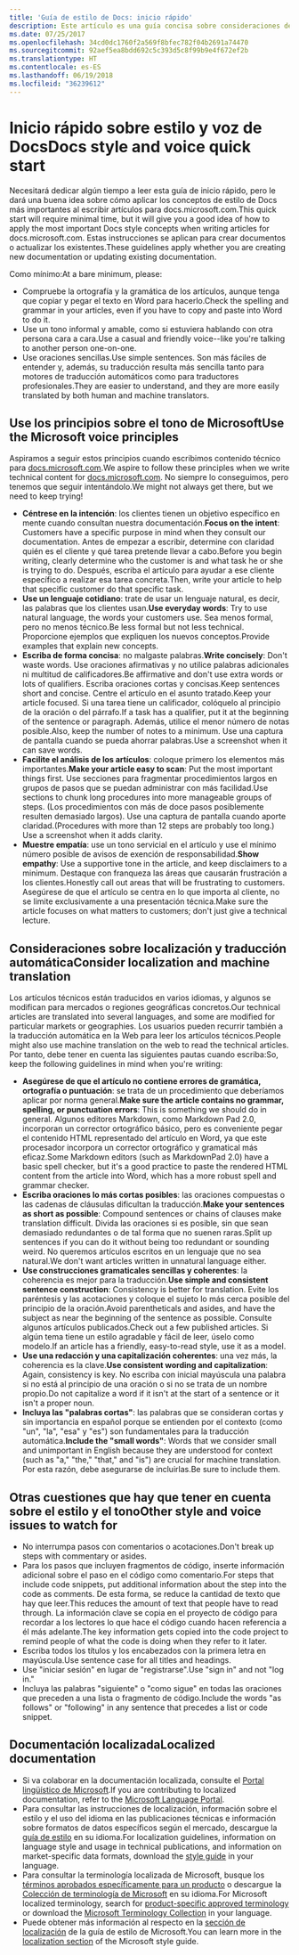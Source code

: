 ```yaml
---
title: 'Guía de estilo de Docs: inicio rápido'
description: Este artículo es una guía concisa sobre consideraciones de estilo, que solo contiene los temas básicos de introducción a docs.microsoft.com.
ms.date: 07/25/2017
ms.openlocfilehash: 34cd0dc1760f2a569f8bfec782f04b2691a74470
ms.sourcegitcommit: 92aef5ea8bdd692c5c393d5c8f99b9e4f672ef2b
ms.translationtype: HT
ms.contentlocale: es-ES
ms.lasthandoff: 06/19/2018
ms.locfileid: "36239612"
---
```

# <a name="docs-style-and-voice-quick-start"></a><span data-ttu-id="96874-103">Inicio rápido sobre estilo y voz de Docs</span><span class="sxs-lookup"><span data-stu-id="96874-103">Docs style and voice quick start</span></span>

<span data-ttu-id="96874-104">Necesitará dedicar algún tiempo a leer esta guía de inicio rápido, pero le dará una buena idea sobre cómo aplicar los conceptos de estilo de Docs más importantes al escribir artículos para docs.microsoft.com.</span><span class="sxs-lookup"><span data-stu-id="96874-104">This quick start will require minimal time, but it will give you a good idea of how to apply the most important Docs style concepts when writing articles for docs.microsoft.com.</span></span> <span data-ttu-id="96874-105">Estas instrucciones se aplican para crear documentos o actualizar los existentes.</span><span class="sxs-lookup"><span data-stu-id="96874-105">These guidelines apply whether you are creating new documentation or updating existing documentation.</span></span>

<span data-ttu-id="96874-106">Como mínimo:</span><span class="sxs-lookup"><span data-stu-id="96874-106">At a bare minimum, please:</span></span>

- <span data-ttu-id="96874-107">Compruebe la ortografía y la gramática de los artículos, aunque tenga que copiar y pegar el texto en Word para hacerlo.</span><span class="sxs-lookup"><span data-stu-id="96874-107">Check the spelling and grammar in your articles, even if you have to copy and paste into Word to do it.</span></span>
- <span data-ttu-id="96874-108">Use un tono informal y amable, como si estuviera hablando con otra persona cara a cara.</span><span class="sxs-lookup"><span data-stu-id="96874-108">Use a casual and friendly voice--like you're talking to another person one-on-one.</span></span>
- <span data-ttu-id="96874-109">Use oraciones sencillas.</span><span class="sxs-lookup"><span data-stu-id="96874-109">Use simple sentences.</span></span> <span data-ttu-id="96874-110">Son más fáciles de entender y, además, su traducción resulta más sencilla tanto para motores de traducción automáticos como para traductores profesionales.</span><span class="sxs-lookup"><span data-stu-id="96874-110">They are easier to understand, and they are more easily translated by both human and machine translators.</span></span>

## <a name="use-the-microsoft-voice-principles"></a><span data-ttu-id="96874-111">Use los principios sobre el tono de Microsoft</span><span class="sxs-lookup"><span data-stu-id="96874-111">Use the Microsoft voice principles</span></span>

<span data-ttu-id="96874-112">Aspiramos a seguir estos principios cuando escribimos contenido técnico para [docs.microsoft.com](https://docs.microsoft.com).</span><span class="sxs-lookup"><span data-stu-id="96874-112">We aspire to follow these principles when we write technical content for [docs.microsoft.com](https://docs.microsoft.com).</span></span> <span data-ttu-id="96874-113">No siempre lo conseguimos, pero tenemos que seguir intentándolo.</span><span class="sxs-lookup"><span data-stu-id="96874-113">We might not always get there, but we need to keep trying!</span></span>

- <span data-ttu-id="96874-114">**Céntrese en la intención**: los clientes tienen un objetivo específico en mente cuando consultan nuestra documentación.</span><span class="sxs-lookup"><span data-stu-id="96874-114">**Focus on the intent**: Customers have a specific purpose in mind when they consult our documentation.</span></span> <span data-ttu-id="96874-115">Antes de empezar a escribir, determine con claridad quién es el cliente y qué tarea pretende llevar a cabo.</span><span class="sxs-lookup"><span data-stu-id="96874-115">Before you begin writing, clearly determine who the customer is and what task he or she is trying to do.</span></span> <span data-ttu-id="96874-116">Después, escriba el artículo para ayudar a ese cliente específico a realizar esa tarea concreta.</span><span class="sxs-lookup"><span data-stu-id="96874-116">Then, write your article to help that specific customer do that specific task.</span></span>
- <span data-ttu-id="96874-117">**Use un lenguaje cotidiano**: trate de usar un lenguaje natural, es decir, las palabras que los clientes usan.</span><span class="sxs-lookup"><span data-stu-id="96874-117">**Use everyday words**: Try to use natural language, the words your customers use.</span></span> <span data-ttu-id="96874-118">Sea menos formal, pero no menos técnico.</span><span class="sxs-lookup"><span data-stu-id="96874-118">Be less formal but not less technical.</span></span> <span data-ttu-id="96874-119">Proporcione ejemplos que expliquen los nuevos conceptos.</span><span class="sxs-lookup"><span data-stu-id="96874-119">Provide examples that explain new concepts.</span></span>
- <span data-ttu-id="96874-120">**Escriba de forma concisa**: no malgaste palabras.</span><span class="sxs-lookup"><span data-stu-id="96874-120">**Write concisely**: Don't waste words.</span></span> <span data-ttu-id="96874-121">Use oraciones afirmativas y no utilice palabras adicionales ni multitud de calificadores.</span><span class="sxs-lookup"><span data-stu-id="96874-121">Be affirmative and don't use extra words or lots of qualifiers.</span></span> <span data-ttu-id="96874-122">Escriba oraciones cortas y concisas.</span><span class="sxs-lookup"><span data-stu-id="96874-122">Keep sentences short and concise.</span></span> <span data-ttu-id="96874-123">Centre el artículo en el asunto tratado.</span><span class="sxs-lookup"><span data-stu-id="96874-123">Keep your article focused.</span></span> <span data-ttu-id="96874-124">Si una tarea tiene un calificador, colóquelo al principio de la oración o del párrafo.</span><span class="sxs-lookup"><span data-stu-id="96874-124">If a task has a qualifier, put it at the beginning of the sentence or paragraph.</span></span> <span data-ttu-id="96874-125">Además, utilice el menor número de notas posible.</span><span class="sxs-lookup"><span data-stu-id="96874-125">Also, keep the number of notes to a minimum.</span></span> <span data-ttu-id="96874-126">Use una captura de pantalla cuando se pueda ahorrar palabras.</span><span class="sxs-lookup"><span data-stu-id="96874-126">Use a screenshot when it can save words.</span></span>
- <span data-ttu-id="96874-127">**Facilite el análisis de los artículos**: coloque primero los elementos más importantes.</span><span class="sxs-lookup"><span data-stu-id="96874-127">**Make your article easy to scan**: Put the most important things first.</span></span> <span data-ttu-id="96874-128">Use secciones para fragmentar procedimientos largos en grupos de pasos que se puedan administrar con más facilidad.</span><span class="sxs-lookup"><span data-stu-id="96874-128">Use sections to chunk long procedures into more manageable groups of steps.</span></span> <span data-ttu-id="96874-129">(Los procedimientos con más de doce pasos posiblemente resulten demasiado largos). Use una captura de pantalla cuando aporte claridad.</span><span class="sxs-lookup"><span data-stu-id="96874-129">(Procedures with more than 12 steps are probably too long.) Use a screenshot when it adds clarity.</span></span>
- <span data-ttu-id="96874-130">**Muestre empatía**: use un tono servicial en el artículo y use el mínimo número posible de avisos de exención de responsabilidad.</span><span class="sxs-lookup"><span data-stu-id="96874-130">**Show empathy**: Use a supportive tone in the article, and keep disclaimers to a minimum.</span></span> <span data-ttu-id="96874-131">Destaque con franqueza las áreas que causarán frustración a los clientes.</span><span class="sxs-lookup"><span data-stu-id="96874-131">Honestly call out areas that will be frustrating to customers.</span></span> <span data-ttu-id="96874-132">Asegúrese de que el artículo se centra en lo que importa al cliente, no se limite exclusivamente a una presentación técnica.</span><span class="sxs-lookup"><span data-stu-id="96874-132">Make sure the article focuses on what matters to customers; don't just give a technical lecture.</span></span>

## <a name="consider-localization-and-machine-translation"></a><span data-ttu-id="96874-133">Consideraciones sobre localización y traducción automática</span><span class="sxs-lookup"><span data-stu-id="96874-133">Consider localization and machine translation</span></span>

<span data-ttu-id="96874-134">Los artículos técnicos están traducidos en varios idiomas, y algunos se modifican para mercados o regiones geográficas concretos.</span><span class="sxs-lookup"><span data-stu-id="96874-134">Our technical articles are translated into several languages, and some are modified for particular markets or geographies.</span></span> <span data-ttu-id="96874-135">Los usuarios pueden recurrir también a la traducción automática en la Web para leer los artículos técnicos.</span><span class="sxs-lookup"><span data-stu-id="96874-135">People might also use machine translation on the web to read the technical articles.</span></span> <span data-ttu-id="96874-136">Por tanto, debe tener en cuenta las siguientes pautas cuando escriba:</span><span class="sxs-lookup"><span data-stu-id="96874-136">So, keep the following guidelines in mind when you're writing:</span></span>

- <span data-ttu-id="96874-137">**Asegúrese de que el artículo no contiene errores de gramática, ortografía o puntuación**: se trata de un procedimiento que deberíamos aplicar por norma general.</span><span class="sxs-lookup"><span data-stu-id="96874-137">**Make sure the article contains no grammar, spelling, or punctuation errors**: This is something we should do in general.</span></span> <span data-ttu-id="96874-138">Algunos editores Markdown, como Markdown Pad 2.0, incorporan un corrector ortográfico básico, pero es conveniente pegar el contenido HTML representado del artículo en Word, ya que este procesador incorpora un corrector ortográfico y gramatical más eficaz.</span><span class="sxs-lookup"><span data-stu-id="96874-138">Some Markdown editors (such as MarkdownPad 2.0) have a basic spell checker, but it's a good practice to paste the rendered HTML content from the article into Word, which has a more robust spell and grammar checker.</span></span>
- <span data-ttu-id="96874-139">**Escriba oraciones lo más cortas posibles**: las oraciones compuestas o las cadenas de cláusulas dificultan la traducción.</span><span class="sxs-lookup"><span data-stu-id="96874-139">**Make your sentences as short as possible**: Compound sentences or chains of clauses make translation difficult.</span></span> <span data-ttu-id="96874-140">Divida las oraciones si es posible, sin que sean demasiado redundantes o de tal forma que no suenen raras.</span><span class="sxs-lookup"><span data-stu-id="96874-140">Split up sentences if you can do it without being too redundant or sounding weird.</span></span> <span data-ttu-id="96874-141">No queremos artículos escritos en un lenguaje que no sea natural.</span><span class="sxs-lookup"><span data-stu-id="96874-141">We don't want articles written in unnatural language either.</span></span>
- <span data-ttu-id="96874-142">**Use construcciones gramaticales sencillas y coherentes**: la coherencia es mejor para la traducción.</span><span class="sxs-lookup"><span data-stu-id="96874-142">**Use simple and consistent sentence construction**: Consistency is better for translation.</span></span> <span data-ttu-id="96874-143">Evite los paréntesis y las acotaciones y coloque el sujeto lo más cerca posible del principio de la oración.</span><span class="sxs-lookup"><span data-stu-id="96874-143">Avoid parentheticals and asides, and have the subject as near the beginning of the sentence as possible.</span></span> <span data-ttu-id="96874-144">Consulte algunos artículos publicados.</span><span class="sxs-lookup"><span data-stu-id="96874-144">Check out a few published articles.</span></span> <span data-ttu-id="96874-145">Si algún tema tiene un estilo agradable y fácil de leer, úselo como modelo.</span><span class="sxs-lookup"><span data-stu-id="96874-145">If an article has a friendly, easy-to-read style, use it as a model.</span></span>
- <span data-ttu-id="96874-146">**Use una redacción y una capitalización coherentes**: una vez más, la coherencia es la clave.</span><span class="sxs-lookup"><span data-stu-id="96874-146">**Use consistent wording and capitalization**: Again, consistency is key.</span></span> <span data-ttu-id="96874-147">No escriba con inicial mayúscula una palabra si no está al principio de una oración o si no se trata de un nombre propio.</span><span class="sxs-lookup"><span data-stu-id="96874-147">Do not capitalize a word if it isn't at the start of a sentence or it isn't a proper noun.</span></span>
- <span data-ttu-id="96874-148">**Incluya las "palabras cortas"**: las palabras que se consideran cortas y sin importancia en español porque se entienden por el contexto (como "un", "la", "esa" y "es") son fundamentales para la traducción automática.</span><span class="sxs-lookup"><span data-stu-id="96874-148">**Include the "small words"**: Words that we consider small and unimportant in English because they are understood for context (such as "a," "the," "that," and "is") are crucial for machine translation.</span></span> <span data-ttu-id="96874-149">Por esta razón, debe asegurarse de incluirlas.</span><span class="sxs-lookup"><span data-stu-id="96874-149">Be sure to include them.</span></span>

## <a name="other-style-and-voice-issues-to-watch-for"></a><span data-ttu-id="96874-150">Otras cuestiones que hay que tener en cuenta sobre el estilo y el tono</span><span class="sxs-lookup"><span data-stu-id="96874-150">Other style and voice issues to watch for</span></span>

- <span data-ttu-id="96874-151">No interrumpa pasos con comentarios o acotaciones.</span><span class="sxs-lookup"><span data-stu-id="96874-151">Don't break up steps with commentary or asides.</span></span>
- <span data-ttu-id="96874-152">Para los pasos que incluyen fragmentos de código, inserte información adicional sobre el paso en el código como comentario.</span><span class="sxs-lookup"><span data-stu-id="96874-152">For steps that include code snippets, put additional information about the step into the code as comments.</span></span> <span data-ttu-id="96874-153">De esta forma, se reduce la cantidad de texto que hay que leer.</span><span class="sxs-lookup"><span data-stu-id="96874-153">This reduces the amount of text that people have to read through.</span></span> <span data-ttu-id="96874-154">La información clave se copia en el proyecto de código para recordar a los lectores lo que hace el código cuando hacen referencia a él más adelante.</span><span class="sxs-lookup"><span data-stu-id="96874-154">The key information gets copied into the code project to remind people of what the code is doing when they refer to it later.</span></span>
- <span data-ttu-id="96874-155">Escriba todos los títulos y los encabezados con la primera letra en mayúscula.</span><span class="sxs-lookup"><span data-stu-id="96874-155">Use sentence case for all titles and headings.</span></span>
- <span data-ttu-id="96874-156">Use "iniciar sesión" en lugar de "registrarse".</span><span class="sxs-lookup"><span data-stu-id="96874-156">Use "sign in" and not "log in."</span></span>
- <span data-ttu-id="96874-157">Incluya las palabras "siguiente" o "como sigue" en todas las oraciones que preceden a una lista o fragmento de código.</span><span class="sxs-lookup"><span data-stu-id="96874-157">Include the words "as follows" or "following" in any sentence that precedes a list or code snippet.</span></span>

## <a name="localized-documentation"></a><span data-ttu-id="96874-158">Documentación localizada</span><span class="sxs-lookup"><span data-stu-id="96874-158">Localized documentation</span></span>

- <span data-ttu-id="96874-159">Si va colaborar en la documentación localizada, consulte el [Portal lingüístico de Microsoft](https://www.microsoft.com/Language/Default.aspx).</span><span class="sxs-lookup"><span data-stu-id="96874-159">If you are contributing to localized documentation, refer to the [Microsoft Language Portal](https://www.microsoft.com/Language/Default.aspx).</span></span>
- <span data-ttu-id="96874-160">Para consultar las instrucciones de localización, información sobre el estilo y el uso del idioma en las publicaciones técnicas e información sobre formatos de datos específicos según el mercado, descargue la [guía de estilo](https://www.microsoft.com/Language/StyleGuides) en su idioma.</span><span class="sxs-lookup"><span data-stu-id="96874-160">For localization guidelines, information on language style and usage in technical publications, and information on market-specific data formats, download the [style guide](https://www.microsoft.com/Language/StyleGuides) in your language.</span></span>
- <span data-ttu-id="96874-161">Para consultar la terminología localizada de Microsoft, busque los [términos aprobados específicamente para un producto](https://www.microsoft.com/Language/Default.aspx) o descargue la [Colección de terminología de Microsoft](https://www.microsoft.com/Language/Terminology.aspx) en su idioma.</span><span class="sxs-lookup"><span data-stu-id="96874-161">For Microsoft localized terminology, search for [product-specific approved terminology](https://www.microsoft.com/Language/Default.aspx) or download the [Microsoft Terminology Collection](https://www.microsoft.com/Language/Terminology.aspx) in your language.</span></span>
- <span data-ttu-id="96874-162">Puede obtener más información al respecto en la [sección de localización](https://docs.microsoft.com/style-guide/global-communications/) de la guía de estilo de Microsoft.</span><span class="sxs-lookup"><span data-stu-id="96874-162">You can learn more in the [localization section](https://docs.microsoft.com/style-guide/global-communications/) of the Microsoft style guide.</span></span>
